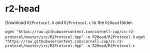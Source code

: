 # r2-head

Download `R2Protocol.h` and `R2Protocol.c` to the `R2Head` folder.

`wget "https://raw.githubusercontent.com/cornell-cup/cs-r2-protocol/master/src/R2Protocol.hpp" -o R2Head/R2Protocol.h`
`wget "https://raw.githubusercontent.com/cornell-cup/cs-r2-protocol/master/src/R2Protocol.hpp" -o R2Head/R2Protocol.c`
